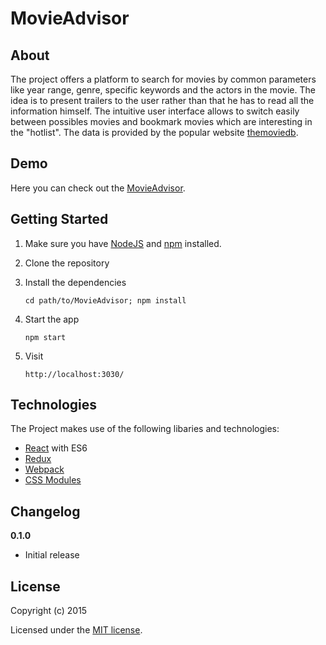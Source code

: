 # MovieAdvisor

> 

## About

The project offers a platform to search for movies by common parameters like year range, genre, specific keywords and 
the actors in the movie. The idea is to present trailers to the user rather than that he has to read all the information
himself. The intuitive user interface allows to switch easily between possibles movies and bookmark movies which are
interesting in the "hotlist". The data is provided by the popular website [themoviedb](https://www.themoviedb.org/).

## Demo

Here you can check out the [MovieAdvisor](http://arddor.github.io/MovieAdvisor/).

## Getting Started


1. Make sure you have [NodeJS](https://nodejs.org/) and [npm](https://www.npmjs.com/) installed.
2. Clone the repository
3. Install the dependencies
    
    ```
    cd path/to/MovieAdvisor; npm install
    ```

4. Start the app
    
    ```
    npm start
    ```
5. Visit

    ```
    http://localhost:3030/
    ```
## Technologies
The Project makes use of the following libaries and technologies:

- [React](https://facebook.github.io/react/) with ES6
- [Redux](http://redux.js.org/)
- [Webpack](https://github.com/webpack/webpack)
- [CSS Modules](https://github.com/css-modules/css-modules)

## Changelog

__0.1.0__

- Initial release

## License

Copyright (c) 2015

Licensed under the [MIT license](LICENSE).
